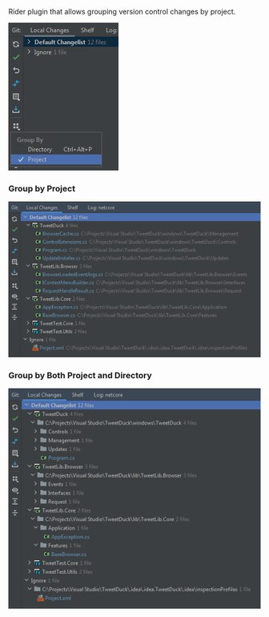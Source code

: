 Rider plugin that allows grouping version control changes by project.

![IDE screenshot (grouping settings)](https://raw.githubusercontent.com/chylex/Rider-VCS-Group-By-Project/main/.github/readme/grouping-settings.png)

### Group by Project

![IDE screenshot (changes grouped by project)](https://raw.githubusercontent.com/chylex/Rider-VCS-Group-By-Project/main/.github/readme/group-by-project.png)

### Group by Both Project and Directory

![IDE screenshot (changes grouped by project and directory)](https://raw.githubusercontent.com/chylex/Rider-VCS-Group-By-Project/main/.github/readme/group-by-project-and-directory.png)
